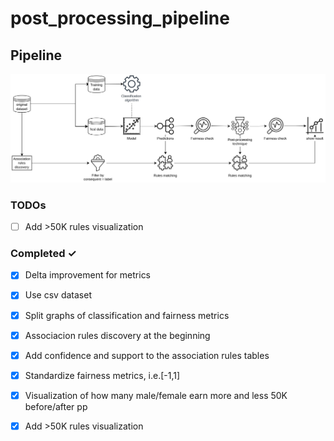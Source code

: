# post_processing_pipeline
## Pipeline
![pipeline](/images/Experiment_pipeline.jpg)
### TODOs
- [ ] Add >50K rules visualization

### Completed ✓
- [x] Delta improvement for metrics
- [x] Use csv dataset 
- [x] Split graphs of classification and fairness metrics
- [x] Associacion rules discovery at the beginning
- [x] Add confidence and support to the association rules tables 
- [x] Standardize fairness metrics, i.e.[-1,1]  
- [x] Visualization of how many male/female earn more and less 50K before/after pp 
- [x] Add >50K rules visualization

